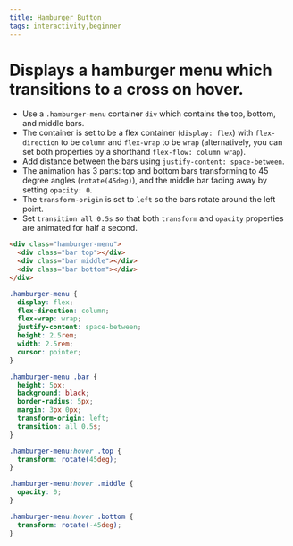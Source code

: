 ```yaml
---
title: Hamburger Button
tags: interactivity,beginner
---
```


# Displays a hamburger menu which transitions to a cross on hover.

- Use a `.hamburger-menu` container `div` which contains the top, bottom, and middle bars.
- The container is set to be a flex container (`display: flex`) with `flex-direction` to be `column` and `flex-wrap` to be `wrap` (alternatively, you can set both properties by a shorthand `flex-flow: column wrap`).
- Add distance between the bars using `justify-content: space-between`.
- The animation has 3 parts: top and bottom bars transforming to 45 degree angles (`rotate(45deg)`), and the middle bar fading away by setting `opacity: 0`.
- The `transform-origin` is set to `left` so the bars rotate around the left point.
- Set `transition all 0.5s` so that both `transform` and `opacity` properties are animated for half a second.

```html
<div class="hamburger-menu">
  <div class="bar top"></div>
  <div class="bar middle"></div>
  <div class="bar bottom"></div>
</div>
```

```css
.hamburger-menu {
  display: flex;
  flex-direction: column;
  flex-wrap: wrap;
  justify-content: space-between;
  height: 2.5rem;
  width: 2.5rem;
  cursor: pointer;
}

.hamburger-menu .bar {
  height: 5px;
  background: black;
  border-radius: 5px;
  margin: 3px 0px;
  transform-origin: left;
  transition: all 0.5s;
}

.hamburger-menu:hover .top {
  transform: rotate(45deg);
}

.hamburger-menu:hover .middle {
  opacity: 0;
}

.hamburger-menu:hover .bottom {
  transform: rotate(-45deg);
}
```
